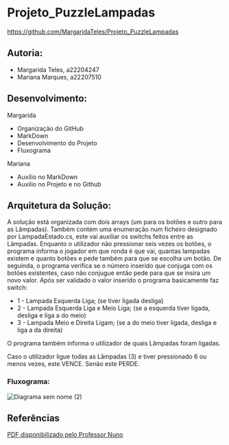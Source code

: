 # Projeto_PuzzleLampadas
https://github.com/MargaridaTeles/Projeto_PuzzleLampadas

## Autoria:
- Margarida Teles, a22204247
- Mariana Marques, a22207510

## Desenvolvimento:
Margarida
- Organização do GitHub
- MarkDown
- Desenvolvimento do Projeto
- Fluxograma

Mariana
- Auxilio no MarkDown
- Auxilio no Projeto e no Github

## Arquitetura da Solução:
A solução está organizada com dois arrays (um para os botões e outro para as Lâmpadas). Também contém uma enumeração num ficheiro designado por LampadaEstado.cs, este vai auxiliar os switchs feitos entre as Lâmpadas.
Enquanto o utilizador não pressionar seis vezes os botões, o programa informa o jogador em que ronda é que vai, quantas lampadas existem e quanto botões e pede também para que se escolha um botão.
De seguinda, o programa verifica se o número inserido que conjuga com os botões existentes, caso não conjugue então pede para que se insira um novo valor.
Após ser validado o valor inserido o programa basicamente faz switch:

  - 1 - Lampada Esquerda Liga; (se tiver ligada desliga)
  - 2 - Lampada Esquerda Liga e Meio Liga; (se a esquerda tiver ligada, desliga e liga a do meio)
  - 3 - Lampada Meio e Direita Ligam; (se a do meio tiver ligada, desliga e liga a da direita)
  
O programa também informa o utilizador de quais Lâmpadas foram ligadas.

Caso o utilizador ligue todas as Lâmpadas (3) e tiver pressionado 6 ou menos vezes, este VENCE. Senão este PERDE.

### Fluxograma:
![Diagrama sem nome (2)](https://user-images.githubusercontent.com/115217401/232325523-f2ed4a16-ee5b-4d82-b3e6-d60208cf6e8f.png)


## Referências
[PDF disponibilizado pelo Professor Nuno](https://moodle.ensinolusofona.pt/pluginfile.php/569962/mod_resource/content/1/aula03.pdf)

